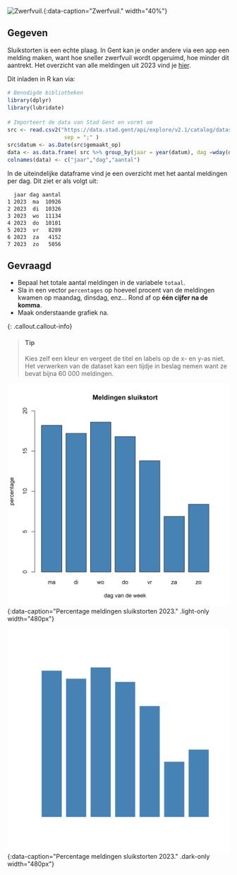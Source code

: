 ![Zwerfvuil.](media/lucas-van-oort.jpg "Foto door Lucas Van Oort op Unsplash."){:data-caption="Zwerfvuil." width="40%"}

## Gegeven

Sluikstorten is een echte plaag. In Gent kan je onder andere via een app een melding maken, want hoe sneller zwerfvuil wordt opgeruimd, hoe minder dit aantrekt. Het overzicht van alle meldingen uit 2023 vind je <a href="https://data.stad.gent/explore/dataset/sluikstort-meldingen-gent-2023/" target="_blank">hier</a>.

Dit inladen in R kan via:

```R
# Benodigde bibliotheken
library(dplyr)
library(lubridate)

# Importeert de data van Stad Gent en vormt om
src <- read.csv2("https://data.stad.gent/api/explore/v2.1/catalog/datasets/sluikstort-meldingen-gent-2023/exports/csv",
                  sep = ";" )
src$datum <- as.Date(src$gemaakt_op)
data <- as.data.frame( src %>% group_by(jaar = year(datum), dag =wday(datum, week_start = 1, label= TRUE)) %>% count())
colnames(data) <- c("jaar","dag","aantal")
```

In de uiteindelijke dataframe vind je een overzicht met het aantal meldingen per dag. Dit ziet er als volgt uit:

```
  jaar dag aantal
1 2023  ma  10926
2 2023  di  10326
3 2023  wo  11134
4 2023  do  10101
5 2023  vr   8289
6 2023  za   4152
7 2023  zo   5056
```

## Gevraagd

- Bepaal het totale aantal meldingen in de variabele `totaal`.
- Sla in een vector `percentages` op hoeveel procent van de meldingen kwamen op maandag, dinsdag, enz... Rond af op **één cijfer na de komma**.
- Maak onderstaande grafiek na.

{: .callout.callout-info}
>#### Tip
> Kies zelf een kleur en vergeet de titel en labels op de x- en y-as niet.
> Het verwerken van de dataset kan een tijdje in beslag nemen want ze bevat bijna 60 000 meldingen.

![Percentage meldingen sluikstorten 2023.](media/plot.png "Percentage meldingen sluikstorten 2023."){:data-caption="Percentage meldingen sluikstorten 2023." .light-only width="480px"}

![Percentage meldingen sluikstorten 2023.](media/plot_dark.png "Percentage meldingen sluikstorten 2023."){:data-caption="Percentage meldingen sluikstorten 2023." .dark-only width="480px"}